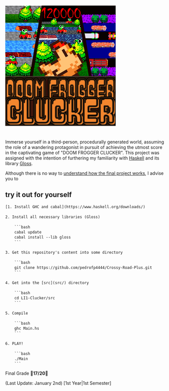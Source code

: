 ![Doom Frogger Clucker](logo/versaoFinal.png)
#

Immerse yourself in a third-person, procedurally generated world, assuming the role of a wandering protagonist in pursuit of achieving the utmost score in the captivating game of "DOOM FROGGER CLUCKER".
This project was assigned with the intention of furthering my familiarity with [Haskell](https://www.haskell.org/) and its library [Gloss](http://gloss.ouroborus.net/).


Although there is no way to [understand how the final project works](doc/html/doc-index.html), I advise you to


## try it out for yourself

    [1. Install GHC and cabal](https://www.haskell.org/downloads/)

    2. Install all necessary libraries (Gloss) 

        ```bash
        cabal update
        cabal install --lib gloss
        ```
    
    3. Get this repository's content into some directory

        ```bash
        git clone https://github.com/pedrofp4444/Crossy-Road-Plus.git
        ```

    4. Get into the [src](src/) directory

        ```bash
        cd LI1-Clucker/src
        ```

    5. Compile

        ```bash
        ghc Main.hs
        ```

    6. PLAY!

        ```bash
        ./Main
        ```

Final Grade 🥚**17/20**🥚

(Last Update: January 2nd) [1st Year|1st Semester]